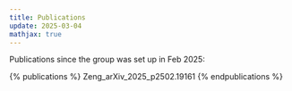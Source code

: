 ```yaml
---
title: Publications
update: 2025-03-04
mathjax: true
---
```


Publications since the group was set up in Feb 2025:

{% publications %}
Zeng_arXiv_2025_p2502.19161
{% endpublications %}
